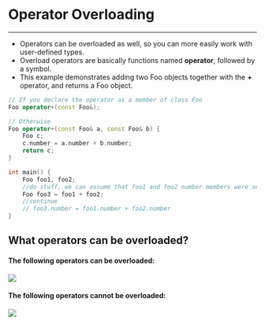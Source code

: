 # Operator Overloading

---

* Operators can be overloaded as well, so you can more easily work with user-defined types. 
* Overload operators are basically functions named **operator**, followed by a symbol.
* This example demonstrates adding two Foo objects together with the **+** operator, and returns a Foo object. 

```cpp
// If you declare the operator as a member of class Foo
Foo operator+(const Foo&);

// Otherwise
Foo operator+(const Foo& a, const Foo& b) {
    Foo c;
    c.number = a.number + b.number;
    return c;
}

int main() {
    Foo foo1, foo2;
    //do stuff, we can assume that foo1 and foo2 number members were set
    Foo foo3 = foo1 + foo2;
    //continue
    // foo3.number = foo1.number + foo2.number
}
```

## What operators can be overloaded?

#### The following operators can be overloaded:

![](/assets/Capture.PNG)


#### The following operators cannot be overloaded:

![](/assets/capture2.PNG)



